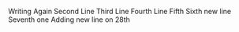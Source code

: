 Writing Again
Second Line
Third Line
Fourth Line
Fifth
Sixth new line
Seventh one
Adding new line on 28th
